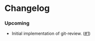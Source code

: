 # Changelog

### Upcoming

* Initial implementation of git-review. ([#1](https://github.com/hjwylde/git-review/issues/1))
